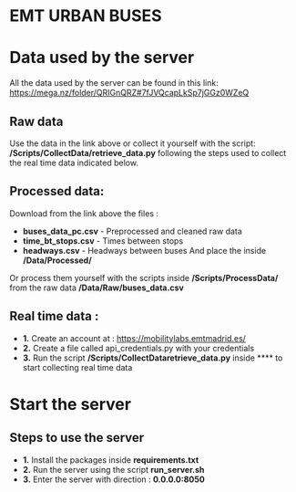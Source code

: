 # EMT URBAN BUSES 

# Data used by the server 
All the data used by the server can be found in this link: https://mega.nz/folder/QRIGnQRZ#7fJVQcapLkSp7jGGz0WZeQ

## Raw data
Use the data in the link above or collect it yourself with the script: **/Scripts/CollectData/retrieve_data.py** following the steps used to collect the real time data indicated below.

## Processed data:
Download from the link above the files : 
* **buses_data_pc.csv** - Preprocessed and cleaned raw data
* **time_bt_stops.csv** - Times between stops
* **headways.csv** - Headways between buses
And place the inside **/Data/Processed/**

Or process them yourself with the scripts inside **/Scripts/ProcessData/** from the raw data **/Data/Raw/buses_data.csv**

## Real time data :
* **1.** Create an account at : https://mobilitylabs.emtmadrid.es/ 
* **2.** Create a file called api_credentials.py with your credentials
* **3.** Run the script **/Scripts/CollectDataretrieve_data.py** inside **** to start collecting real time data

# Start the server 

## Steps to use the server
* **1.** Install the packages inside **requirements.txt**
* **2.** Run the server using the script **run_server.sh**
* **3.** Enter the server with direction : **0.0.0.0:8050**



